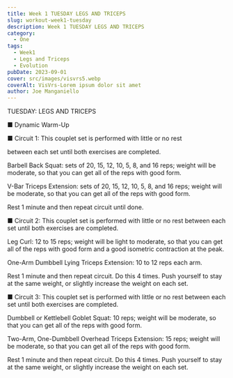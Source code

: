 ```yaml
---
title: Week 1 TUESDAY LEGS AND TRICEPS
slug: workout-week1-tuesday
description: Week 1 TUESDAY LEGS AND TRICEPS
category:
  - One
tags:
  - Week1
  - Legs and Triceps
  - Evolution
pubDate: 2023-09-01
cover: src/images/visvrs5.webp
coverAlt: VisVrs-Lorem ipsum dolor sit amet
author: Joe Manganiello
---
```


TUESDAY: LEGS AND TRICEPS

■ Dynamic Warm-Up

■ Circuit 1: This couplet set is performed with little or no rest

between each set until both exercises are completed.

Barbell Back Squat: sets of 20, 15, 12, 10, 5, 8, and 16 reps; weight will be moderate, so that you can get all of the reps with good form.

V-Bar Triceps Extension: sets of 20, 15, 12, 10, 5, 8, and 16 reps; weight will be moderate, so that you can get all of the reps with good form.

Rest 1 minute and then repeat circuit until done.

■ Circuit 2: 
This couplet set is performed with little or no rest between each set until both exercises are completed.

Leg Curl: 12 to 15 reps; weight will be light to moderate, so that you can get all of the reps with good form and a good isometric contraction at the peak.

One-Arm Dumbbell Lying Triceps Extension: 10 to 12 reps each arm.

Rest 1 minute and then repeat circuit. Do this 4 times. Push yourself to stay at the same weight, or slightly increase the weight on each set.

■ Circuit 3: This couplet set is performed with little or no rest between each set until both exercises are completed.

Dumbbell or Kettlebell Goblet Squat: 10 reps; weight will be moderate, so that you can get all of the reps with good form.

Two-Arm, One-Dumbbell Overhead Triceps Extension: 
15 reps; weight will be moderate, so that you can get all of the reps with good form.

Rest 1 minute and then repeat circuit. Do this 4 times. Push yourself to stay at the same weight, or slightly increase the weight on each set.